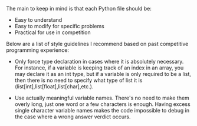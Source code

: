 The main to keep in mind is that each Python file should be:

- Easy to understand
- Easy to modify for specific problems
- Practical for use in competition

Below are a list of style guidelines I recommend based on past competitive programming experience:

- Only force type declaration in cases where it is absolutely necessary. For instance, if a variable is keeping track of an index in an array, you may declare it as an int type, but if a variable is only required to be a list, then there is no need to specify what type of list it is (list[int],list[float],list[char],etc.).

- Use actually meaningful variable names. There's no need to make them overly long, just one word or a few characters is enough. Having excess single character variable names makes the code impossible to debug in the case where a wrong answer verdict occurs.



